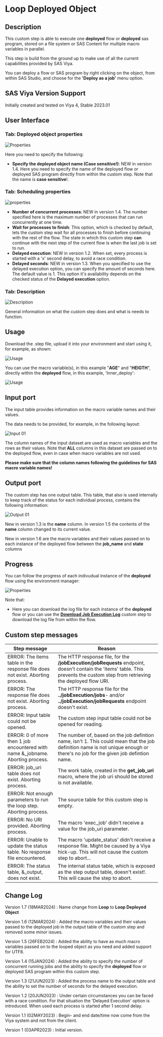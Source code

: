 # Loop Deployed Object

## Description

This custom step is able to execute one **deployed** flow or **deployed** sas program, stored on a file system or SAS Content for multiple macro variables in parallel.

This step is build from the ground up to make use of all the current capabilities provided by SAS Viya.

You can deploy a flow or SAS program by right clicking on the object, from within SAS Studio, and choose for the **'Deploy as a job'** menu option.

## SAS Viya Version Support

Initially created and tested on Viya 4, Stable 2023.01

## User Interface

### Tab: Deployed object properties

![Properties](img/UI_job_properties.PNG)

Here you need to specify the following:
- **Specify the deployed object name (Case sensitive!)**: NEW in version 1.4. Here you need to specify the name of the deployed flow or deployed SAS program directly from within the custom step. Note that the name is **case sensitive**!.

### Tab: Scheduling properties

![properties](img/UI_scheduling_properties.PNG)

- **Number of concurrent processes**: NEW in version 1.4. The number specified here is the maximum number of processes that can run concurrently at one time.
- **Wait for processes to finish**: This option, which is checked by default, lets the custom step wait for all processes to finish before continuing with the rest of the flow. The state in which this custom step **can** continue with the next step of the current flow is when the last job is set to run.
- **Delayed execution**: NEW in version 1.2. When set, every process is started with a 'x' second delay, to avoid a race condition. 
- **Delayed seconds**: NEW in version 1.3. When you specified to use the delayed execution option, you can specify the amount of seconds here. The default value is 1. This option it's availability depends on the checked status of the **Delayed execution** option.

### Tab: Description

![Description](img/UI_description.PNG)

General information on what the custom step does and what is needs to function.

## Usage

Download the .step file, upload it into your environment and start using it, for example, as shown:

![Usage](img/Usage.PNG)

You can use the macro variable(s), in this example "**AGE**" and "**HEIGTH**", directly within the **deployed** flow, in this example, 'Inner_deploy':

![Usage](img/Usage_inner_flow.PNG)

## Input port

The input table provides information on the macro variable names and their values. 

The data needs to be provided, for example, in the following layout:

![Input 01](img/Input_01.PNG)

The column names of the input dataset are used as macro variables and the rows as their values.
Note that **ALL** columns in this dataset are passed on to the deployed flow, even in case when macro variables are not used.

**Please make sure that the column names following the guidelines for SAS macro variable names!**

## Output port

The custom step has one output table. This table, that also is used internally to keep track of the status for each individual process, contains the following information:

![Output 01](img/Output_01.PNG)

New in version 1.3 is the **name** column. In version 1.5 the contents of the **name** column changed to its current value.

New in version 1.6 are the macro variables and their values passed on to each instance of the deployed flow between the **job_name** and **state** columns

## Progress

You can follow the progress of each indivudual instance of the **deployed** flow using the environment manager:

![Properties](img/Runtime.PNG)

Note that: 
- Here you can download the log file for each instance of the **deployed** flow or you can use the [**Download Job Execution Log**](../Download%20Job%20Execution%20Log/README.md) custom step to download the log file from within the flow.

## Custom step messages
| Step message                                                     | Reason    |
|------------------------------------------------------------------|-----------|
| ERROR: The items table in the response file does not exist. Aborting process.  | The HTTP response file, for the **/jobExecution/jobRequests** endpoint, doesn't contain the 'items' table. This prevents the custom step from retrieving the deployed flow URI.|
| ERROR: The response file does not exist. Aborting process.  | The HTTP response file for the **../jobExecution/jobs**- and/or **../jobExecution/jobRequests** endpoint doesn't exist.  |
| ERROR: Input table could not be opened.  | The custom step input table could not be opened for reading. |
| ERROR: 0 of more then 1 job encountered with name &_jobname. Aborting process.  | The number of, based on the job defintion name, isn't 1. This could mean that the job definition name is not unique enough or there's no job for the given job defintion name.|
|ERROR: job_uri table does not exist. Aborting process. | The work table, created in the **get_job_uri** macro, where the job uri should be stored is not available. |
| ERROR: Not enough parameters to run the loop step. Aborting process. | The source table for this custom step is empty. |
| ERROR: No URI provided. Aborting process. | The macro 'exec_job' didn't receive a value for the job_uri parameter. |
| ERROR: Unable to update the status table. No response file encountered. | The macro 'update_status' didn't receive a response file. Might be caused by a Viya hick-up. This will not cause the custom step to abort... |
| ERROR: The status table, &_output, does not exist. | The internal status table, which is exposed as the step output table, doesn't exist!. This will cause the step to abort. |

## Change Log

Version 1.7 (18MAR2024) : Name change from **Loop** to **Loop Deployed Object**

Version 1.6 (12MAR2024) : Added the macro variables and their values passed to the deployed job in the output table of the custom step and removed some minor issues.

Version 1.5 (26FEB2024) : Added the ability to have as much macro variables passed on to the looped object as you need and added support for UTF8.

Version 1.4 (15JAN2024) : Added the ability to specify the number of concurrent running jobs and the ability to specify the **deployed** flow or deployed SAS program within this custom step.

Version 1.3 (21JUN2023) : Added the process name to the output table and the ability to set the number of seconds for the delayed execution.

Version 1.2 (20JUN2023) : Under certain circumstances you can be faced with a race condition. For that situation the 'Delayed Execution' option is introduced. When used each process is started after 1 second delay.

Version 1.1 (02MAY2023) : Begin- and end date/time now come from the Viya system and not from the client.

Version 1 (03APR2023)   : Initial version.

